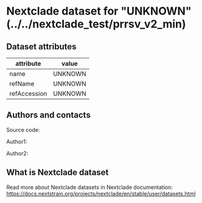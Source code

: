 # Nextclade dataset for "UNKNOWN" (../../nextclade_test/prrsv_v2_min)


## Dataset attributes

| attribute            | value                                    |
| -------------------- | ---------------------------------------- |
| name                 | UNKNOWN                                  |
| refName              | UNKNOWN                                  |
| refAccession         | UNKNOWN                                  |


## Authors and contacts

Source code: 

Author1: 

Author2: 

## What is Nextclade dataset

Read more about Nextclade datasets in Nextclade documentation: https://docs.nextstrain.org/projects/nextclade/en/stable/user/datasets.html

